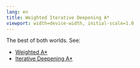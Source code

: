 ```yaml
---
lang: en
title: Weighted Iterative Deepening A*
viewport: width=device-width, initial-scale=1.0
---
```

The best of both worlds. See:

- [Weighted A*](weightedAStar.md)
- [Iterative Deepening A*](iterativeDeepeningAStar.md)
